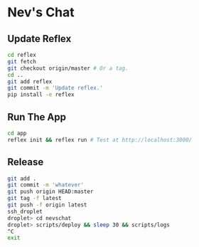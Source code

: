 # Nev's Chat

## Update Reflex

```bash
cd reflex
git fetch
git checkout origin/master # Or a tag.
cd ..
git add reflex
git commit -m 'Update reflex.'
pip install -e reflex
```

## Run The App

```bash
cd app
reflex init && reflex run # Test at http://localhost:3000/
```

## Release

```bash
git add .
git commit -m 'whatever'
git push origin HEAD:master
git tag -f latest
git push -f origin latest
ssh_droplet
droplet> cd nevschat
droplet> scripts/deploy && sleep 30 && scripts/logs
^C
exit
```
